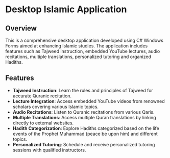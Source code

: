 # Desktop Islamic Application

## Overview
This is a comprehensive desktop application developed using C# Windows Forms aimed at enhancing Islamic studies. The application includes features such as Tajweed instruction, embedded YouTube lectures, audio recitations, multiple translations, personalized tutoring and organized Hadiths.

## Features
- **Tajweed Instruction**: Learn the rules and principles of Tajweed for accurate Quranic recitation.
- **Lecture Integration**: Access embedded YouTube videos from renowned scholars covering various Islamic topics.
- **Audio Recitations**: Listen to Quranic recitations from various Qaris.
- **Multiple Translations**: Access multiple Quran translations by linking directly to external websites.
- **Hadith Categorization**: Explore Hadiths categorized based on the life events of the Prophet Muhammad (peace be upon him) and different topics.
- **Personalized Tutoring**: Schedule and receive personalized tutoring sessions with qualified instructors.

